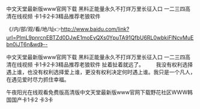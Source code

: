 中文天堂最新版www官网下载
黑料正能量永久不打烊万里长征入口
一二三四高清在线视频
卡1卡2卡3精品推荐老狼软件


《/内/部/观/看/地/址👉http://www.baidu.com/link?url=PImL9pnrcnEBTZd0DJwE1moEyQXs0YpuTA91QfbU6RL0wbkiFlNcvMuEbn0iJT6n&wd》--

中文天堂最新版www官网下载
黑料正能量永久不打烊万里长征入口
一二三四高清在线视频
卡1卡2卡3精品推荐老狼软件
扯着扯着就远了。
　　我没有权利选择遇上谁，也没有权利选择爱上谁，更没有权利决定何时遇上谁。我只是一个凡人，在遇见爱时尽力抓住幸福。





午夜阳光在线观看免费版高清版中文天堂最新版www官网下载野花社区WWW韩国国产卡1卡2 卡3卡
